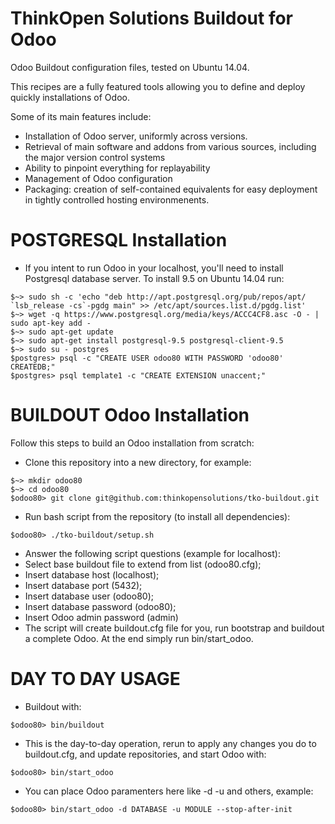 # ThinkOpen Solutions Buildout for Odoo
Odoo Buildout configuration files, tested on Ubuntu 14.04.

This recipes are a fully featured tools allowing you to define and deploy quickly installations of Odoo.

Some of its main features include:
 * Installation of Odoo server, uniformly across versions.
 * Retrieval of main software and addons from various sources, including the major version control systems
 * Ability to pinpoint everything for replayability
 * Management of Odoo configuration
 * Packaging: creation of self-contained equivalents for easy deployment in tightly controlled hosting environmenents.

# POSTGRESQL Installation
 * If you intent to run Odoo in your localhost, you'll need to install Postgresql database server. To install 9.5 on Ubuntu 14.04 run:
```
$~> sudo sh -c 'echo "deb http://apt.postgresql.org/pub/repos/apt/ `lsb_release -cs`-pgdg main" >> /etc/apt/sources.list.d/pgdg.list'
$~> wget -q https://www.postgresql.org/media/keys/ACCC4CF8.asc -O - | sudo apt-key add -
$~> sudo apt-get update
$~> sudo apt-get install postgresql-9.5 postgresql-client-9.5
$~> sudo su - postgres
$postgres> psql -c "CREATE USER odoo80 WITH PASSWORD 'odoo80' CREATEDB;"
$postgres> psql template1 -c "CREATE EXTENSION unaccent;"

```
# BUILDOUT Odoo Installation
Follow this steps to build an Odoo installation from scratch:
 * Clone this repository into a new directory, for example:
```
$~> mkdir odoo80
$~> cd odoo80
$odoo80> git clone git@github.com:thinkopensolutions/tko-buildout.git
```
 * Run bash script from the repository (to install all dependencies):
```
$odoo80> ./tko-buildout/setup.sh
```
 * Answer the following script questions (example for localhost):
  * Select base buildout file to extend from list (odoo80.cfg);
  * Insert database host (localhost);
  * Insert database port (5432);
  * Insert database user (odoo80);
  * Insert database password (odoo80);
  * Insert Odoo admin password (admin)
 * The script will create buildout.cfg file for you, run bootstrap and buildout a complete Odoo. At the end simply run bin/start_odoo.

# DAY TO DAY USAGE
 * Buildout with:
```
$odoo80> bin/buildout
```
 * This is the day-to-day operation, rerun to apply any changes you do to buildout.cfg, and update repositories, and start Odoo with:
```
$odoo80> bin/start_odoo
```
 * You can place Odoo paramenters here like -d -u and others, example:
```
$odoo80> bin/start_odoo -d DATABASE -u MODULE --stop-after-init
```
